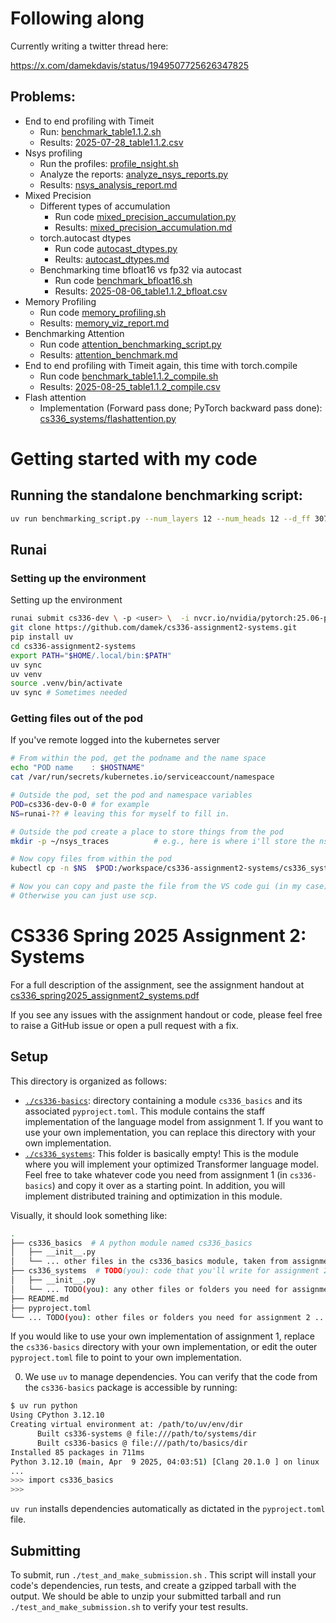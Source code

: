 # Following along

Currently writing a twitter thread here: 

https://x.com/damekdavis/status/1949507725626347825


## Problems: 

- End to end profiling with Timeit
  - Run: [benchmark_table1.1.2.sh](cs336_systems/benchmarking_scripts/benchmark_table1.1.2.sh)
  - Results: [2025-07-28_table1.1.2.csv](cs336_systems/outputs/csv/2025-07-28_table1.1.2.csv)
- Nsys profiling
  - Run the profiles: [profile_nsight.sh](cs336_systems/benchmarking_scripts/profile_nsight.sh)
  - Analyze the reports: [analyze_nsys_reports.py](cs336_systems/benchmarking_scripts/analyze_nsys_reports.py)
  - Results: [nsys_analysis_report.md](cs336_systems/outputs/nsys_analysis_report.md)
- Mixed Precision
  - Different types of accumulation 
    - Run code [mixed_precision_accumulation.py](cs336_systems/mixed_precision_accumulation.py)
    - Results: [mixed_precision_accumulation.md](cs336_systems/outputs/mixed_precision_accumulation.md)
  - torch.autocast dtypes
    - Run code [autocast_dtypes.py](cs336_systems/autocast_dtypes.py)
    - Reults: [autocast_dtypes.md](cs336_systems/outputs/autocast_dtypes.md)
  - Benchmarking time bfloat16 vs fp32 via autocast
    - Run code [benchmark_bfloat16.sh](cs336_systems/benchmarking_scripts/benchmark_bfloat16.sh)
    - Results: [2025-08-06_table1.1.2_bfloat.csv](cs336_systems/outputs/csv/2025-08-06_table1.1.2_bfloat.csv)
- Memory Profiling
  - Run code [memory_profiling.sh](cs336_systems/benchmarking_scripts/memory_profiling.sh)
  - Results: [memory_viz_report.md](cs336_systems/outputs/memory_viz_report.md)
- Benchmarking Attention
  - Run code [attention_benchmarking_script.py](cs336_systems/benchmarking_scripts/attention_benchmarking_script.py)
  - Results: [attention_benchmark.md](cs336_systems/outputs/attention_benchmark.md)
- End to end profiling with Timeit again, this time with torch.compile
  - Run code [benchmark_table1.1.2_compile.sh](cs336_systems/benchmarking_scripts/benchmark_table1.1.2_compile.sh)
  - Results: [2025-08-25_table1.1.2_compile.csv](cs336_systems/outputs/csv/2025-08-25_table1.1.2_compile.csv)
- Flash attention
  - Implementation (Forward pass done; PyTorch backward pass done): [cs336_systems/flashattention.py](cs336_systems/flashattention.py)

# Getting started with my code

## Running the standalone benchmarking script: 

```bash
uv run benchmarking_script.py --num_layers 12 --num_heads 12 --d_ff 3072 --d_model 76008 --context_length 1024 --rope_theta 10000 --vocab_size 10000 --output_csv "times.csv" --num_warmup 1 --num_benchmark 2
```

## Runai 
### Setting up the environment
Setting up the environment
```bash
runai submit cs336-dev \ -p <user> \  -i nvcr.io/nvidia/pytorch:25.06-py3 \  -g 1 --interactive --attach \  --command -- bash
git clone https://github.com/damek/cs336-assignment2-systems.git
pip install uv
cd cs336-assignment2-systems
export PATH="$HOME/.local/bin:$PATH"
uv sync
uv venv
source .venv/bin/activate
uv sync # Sometimes needed
```

### Getting files out of the pod

If you've remote logged into the kubernetes server
```bash
# From within the pod, get the podname and the name space
echo "POD name    : $HOSTNAME"
cat /var/run/secrets/kubernetes.io/serviceaccount/namespace

# Outside the pod, set the pod and namespace variables 
POD=cs336-dev-0-0 # for example
NS=runai-?? # leaving this for myself to fill in.

# Outside the pod create a place to store things from the pod
mkdir -p ~/nsys_traces          # e.g., here is where i'll store the nsys_traces

# Now copy files from within the pod 
kubectl cp -n $NS  $POD:/workspace/cs336-assignment2-systems/cs336_systems/ouputs/nsys/nsys.tgz ~/nsys_traces/nsys.tgz

# Now you can copy and paste the file from the VS code gui (in my case). 
# Otherwise you can just use scp.
```


# CS336 Spring 2025 Assignment 2: Systems

For a full description of the assignment, see the assignment handout at
[cs336_spring2025_assignment2_systems.pdf](./cs336_spring2025_assignment2_systems.pdf)

If you see any issues with the assignment handout or code, please feel free to
raise a GitHub issue or open a pull request with a fix.

## Setup

This directory is organized as follows:

- [`./cs336-basics`](./cs336-basics): directory containing a module
  `cs336_basics` and its associated `pyproject.toml`. This module contains the staff 
  implementation of the language model from assignment 1. If you want to use your own 
  implementation, you can replace this directory with your own implementation.
- [`./cs336_systems`](./cs336_systems): This folder is basically empty! This is the
  module where you will implement your optimized Transformer language model. 
  Feel free to take whatever code you need from assignment 1 (in `cs336-basics`) and copy it 
  over as a starting point. In addition, you will implement distributed training and
  optimization in this module.

Visually, it should look something like:

``` sh
.
├── cs336_basics  # A python module named cs336_basics
│   ├── __init__.py
│   └── ... other files in the cs336_basics module, taken from assignment 1 ...
├── cs336_systems  # TODO(you): code that you'll write for assignment 2 
│   ├── __init__.py
│   └── ... TODO(you): any other files or folders you need for assignment 2 ...
├── README.md
├── pyproject.toml
└── ... TODO(you): other files or folders you need for assignment 2 ...
```

If you would like to use your own implementation of assignment 1, replace the `cs336-basics`
directory with your own implementation, or edit the outer `pyproject.toml` file to point to your
own implementation.

0. We use `uv` to manage dependencies. You can verify that the code from the `cs336-basics`
package is accessible by running:

```sh
$ uv run python
Using CPython 3.12.10
Creating virtual environment at: /path/to/uv/env/dir
      Built cs336-systems @ file:///path/to/systems/dir
      Built cs336-basics @ file:///path/to/basics/dir
Installed 85 packages in 711ms
Python 3.12.10 (main, Apr  9 2025, 04:03:51) [Clang 20.1.0 ] on linux
...
>>> import cs336_basics
>>> 
```

`uv run` installs dependencies automatically as dictated in the `pyproject.toml` file.

## Submitting

To submit, run `./test_and_make_submission.sh` . This script will install your
code's dependencies, run tests, and create a gzipped tarball with the output. We
should be able to unzip your submitted tarball and run
`./test_and_make_submission.sh` to verify your test results.
